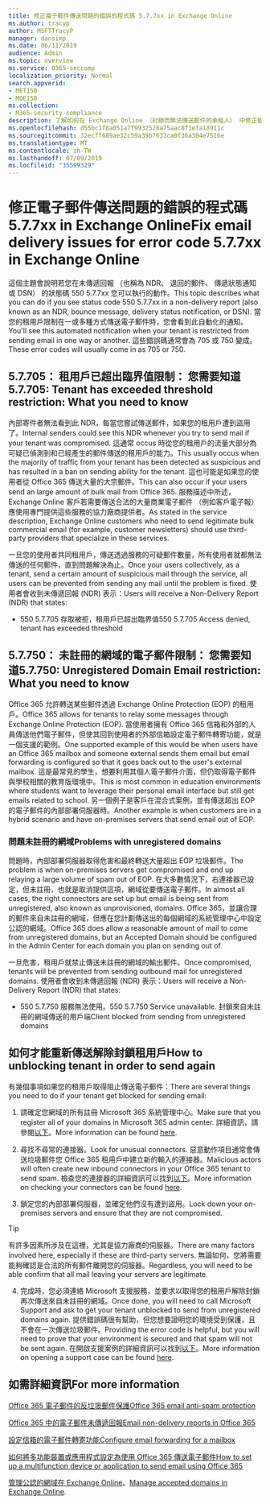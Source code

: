 ```yaml
---
title: 修正電子郵件傳送問題的錯誤的程式碼 5.7.7xx in Exchange Online
ms.author: tracyp
author: MSFTTracyP
manager: dansimp
ms.date: 06/11/2019
audience: Admin
ms.topic: overview
ms.service: O365-seccomp
localization_priority: Normal
search.appverid:
- MET150
- MOE150
ms.collection:
- M365-security-compliance
description: 了解如何在 Exchange Online （封鎖而無法傳送郵件的承租人） 中修正錯誤的程式碼 5.7.7xx 的電子郵件問題。
ms.openlocfilehash: d55bc1f8a051a7f9932528a75aac8f1efa18911c
ms.sourcegitcommit: 32ecff689ae32c59a39b7633ca0f36a304e7516e
ms.translationtype: MT
ms.contentlocale: zh-TW
ms.lasthandoff: 07/09/2019
ms.locfileid: "35599329"
---
```

# <a name="fix-email-delivery-issues-for-error-code-577xx-in-exchange-online"></a><span data-ttu-id="a5105-103">修正電子郵件傳送問題的錯誤的程式碼 5.7.7xx in Exchange Online</span><span class="sxs-lookup"><span data-stu-id="a5105-103">Fix email delivery issues for error code 5.7.7xx in Exchange Online</span></span>

<span data-ttu-id="a5105-104">這個主題會說明若您在未傳遞回報 （也稱為 NDR、 退回的郵件、 傳遞狀態通知或 DSN） 的狀態碼 550 5.7.7xx 您可以執行的動作。</span><span class="sxs-lookup"><span data-stu-id="a5105-104">This topic describes what you can do if you see status code 550 5.7.7xx in a non-delivery report (also known as an NDR, bounce message, delivery status notification, or DSN).</span></span> <span data-ttu-id="a5105-105">當您的租用戶限制在一或多種方式傳送電子郵件時，您會看到此自動化的通知。</span><span class="sxs-lookup"><span data-stu-id="a5105-105">You'll see this automated notification when your tenant is restricted from sending email in one way or another.</span></span> <span data-ttu-id="a5105-106">這些錯誤碼通常會為 705 或 750 變成。</span><span class="sxs-lookup"><span data-stu-id="a5105-106">These error codes will usually come in as 705 or 750.</span></span>

## <a name="57705-tenant-has-exceeded-threshold-restriction-what-you-need-to-know"></a><span data-ttu-id="a5105-107">5.7.705： 租用戶已超出臨界值限制： 您需要知道</span><span class="sxs-lookup"><span data-stu-id="a5105-107">5.7.705: Tenant has exceeded threshold restriction: What you need to know</span></span>

<span data-ttu-id="a5105-108">內部寄件者無法看到此 NDR，每當您嘗試傳送郵件，如果您的租用戶遭到盜用了。</span><span class="sxs-lookup"><span data-stu-id="a5105-108">Internal senders could see this NDR whenever you try to send mail if your tenant was compromised.</span></span> <span data-ttu-id="a5105-109">這通常 occus 時從您的租用戶的流量大部分為可疑已偵測到和已經產生的郵件傳送的租用戶的能力。</span><span class="sxs-lookup"><span data-stu-id="a5105-109">This usually occus when the majority of traffic from your tenant has been detected as suspicious and has resulted in a ban on sending ability for the tenant.</span></span> <span data-ttu-id="a5105-110">這也可能是如果您的使用者從 Office 365 傳送大量的大宗郵件。</span><span class="sxs-lookup"><span data-stu-id="a5105-110">This can also occur if your users send an large amount of bulk mail from Office 365.</span></span> <span data-ttu-id="a5105-111">服務描述中所述，Exchange Online 客戶若需要傳送合法的大量商業電子郵件 （例如客戶電子報） 應使用專門提供這些服務的協力廠商提供者。</span><span class="sxs-lookup"><span data-stu-id="a5105-111">As stated in the service description, Exchange Online customers who need to send legitimate bulk commercial email (for example, customer newsletters) should use third-party providers that specialize in these services.</span></span>

<span data-ttu-id="a5105-112">一旦您的使用者共同租用戶，傳送透過服務的可疑郵件數量，所有使用者就都無法傳送的任何郵件，直到問題解決為止。</span><span class="sxs-lookup"><span data-stu-id="a5105-112">Once your users collectively, as a tenant, send a certain amount of suspicious mail through the service, all users can be prevented from sending any mail until the problem is fixed.</span></span> <span data-ttu-id="a5105-113">使用者會收到未傳遞回報 (NDR) 表示：</span><span class="sxs-lookup"><span data-stu-id="a5105-113">Users will receive a Non-Delivery Report (NDR) that states:</span></span>

- <span data-ttu-id="a5105-114">550 5.7.705 存取被拒，租用戶已超出臨界值</span><span class="sxs-lookup"><span data-stu-id="a5105-114">550 5.7.705 Access denied, tenant has exceeded threshold</span></span>

## <a name="57750-unregistered-domain-email-restriction-what-you-need-to-know"></a><span data-ttu-id="a5105-115">5.7.750： 未註冊的網域的電子郵件限制： 您需要知道</span><span class="sxs-lookup"><span data-stu-id="a5105-115">5.7.750: Unregistered Domain Email restriction: What you need to know</span></span>

<span data-ttu-id="a5105-116">Office 365 允許轉送某些郵件透過 Exchange Online Protection (EOP) 的租用戶。</span><span class="sxs-lookup"><span data-stu-id="a5105-116">Office 365 allows for tenants to relay some messages through Exchange Online Protection (EOP).</span></span> <span data-ttu-id="a5105-117">當使用者擁有 Office 365 信箱和外部的人員傳送他們電子郵件，但使其回到使用者的外部信箱設定電子郵件轉寄功能，就是一個支援的範例。</span><span class="sxs-lookup"><span data-stu-id="a5105-117">One supported example of this would be when users have an Office 365 mailbox and someone external sends them email but email forwarding is configured so that it goes back out to the user's external mailbox.</span></span> <span data-ttu-id="a5105-118">這是最常見的學生，想要利用其個人電子郵件介面，但仍取得電子郵件與學校相關的教育版環境中。</span><span class="sxs-lookup"><span data-stu-id="a5105-118">This is most common in education environments where students want to leverage their personal email interface but still get emails related to school.</span></span> <span data-ttu-id="a5105-119">另一個例子是客戶在混合式案例，並有傳送超出 EOP 的電子郵件的內部部署伺服器時。</span><span class="sxs-lookup"><span data-stu-id="a5105-119">Another example is when customers are in a hybrid scenario and have on-premises servers that send email out of EOP.</span></span>

### <a name="problems-with-unregistered-domains"></a><span data-ttu-id="a5105-120">問題未註冊的網域</span><span class="sxs-lookup"><span data-stu-id="a5105-120">Problems with unregistered domains</span></span>

<span data-ttu-id="a5105-121">問題時，內部部署伺服器取得危害和最終轉送大量超出 EOP 垃圾郵件。</span><span class="sxs-lookup"><span data-stu-id="a5105-121">The problem is when on-premises servers get compromised and end up relaying a large volume of spam out of EOP.</span></span> <span data-ttu-id="a5105-122">在大多數情況下，右連接器已設定，但未註冊，也就是取消提供這項，網域從要傳送電子郵件。</span><span class="sxs-lookup"><span data-stu-id="a5105-122">In almost all cases, the right connectors are set up but email is being sent from unregistered, also known as unprovisioned, domains.</span></span> <span data-ttu-id="a5105-123">Office 365，並讓合理的郵件來自未註冊的網域，但應在您計劃傳送出的每個網域的系統管理中心中設定公認的網域。</span><span class="sxs-lookup"><span data-stu-id="a5105-123">Office 365 does allow a reasonable amount of mail to come from unregistered domains, but an Accepted Domain should be configured in the Admin Center for each domain you plan on sending out of.</span></span>

<span data-ttu-id="a5105-124">一旦危害，租用戶就禁止傳送未註冊的網域的輸出郵件。</span><span class="sxs-lookup"><span data-stu-id="a5105-124">Once compromised, tenants will be prevented from sending outbound mail for unregistered domains.</span></span> <span data-ttu-id="a5105-125">使用者會收到未傳遞回報 (NDR) 表示：</span><span class="sxs-lookup"><span data-stu-id="a5105-125">Users will receive a Non-Delivery Report (NDR) that states:</span></span>

- <span data-ttu-id="a5105-126">550 5.7.750 服務無法使用。</span><span class="sxs-lookup"><span data-stu-id="a5105-126">550 5.7.750 Service unavailable.</span></span> <span data-ttu-id="a5105-127">封鎖來自未註冊的網域傳送的用戶端</span><span class="sxs-lookup"><span data-stu-id="a5105-127">Client blocked from sending from unregistered domains</span></span>

## <a name="how-to-unblocking-tenant-in-order-to-send-again"></a><span data-ttu-id="a5105-128">如何才能重新傳送解除封鎖租用戶</span><span class="sxs-lookup"><span data-stu-id="a5105-128">How to unblocking tenant in order to send again</span></span>

<span data-ttu-id="a5105-129">有幾個事項如果您的租用戶取得阻止傳送電子郵件：</span><span class="sxs-lookup"><span data-stu-id="a5105-129">There are several things you need to do if your tenant get blocked for sending email:</span></span>

1. <span data-ttu-id="a5105-130">請確定您網域的所有註冊 Microsoft 365 系統管理中心。</span><span class="sxs-lookup"><span data-stu-id="a5105-130">Make sure that you register all of your domains in Microsoft 365 admin center.</span></span> <span data-ttu-id="a5105-131">詳細資訊，請參閱[以下](https://docs.microsoft.com/en-us/exchange/mail-flow-best-practices/manage-accepted-domains/manage-accepted-domains)。</span><span class="sxs-lookup"><span data-stu-id="a5105-131">More information can be found [here](https://docs.microsoft.com/en-us/exchange/mail-flow-best-practices/manage-accepted-domains/manage-accepted-domains).</span></span>

2. <span data-ttu-id="a5105-132">尋找不尋常的連接器。</span><span class="sxs-lookup"><span data-stu-id="a5105-132">Look for unusual connectors.</span></span> <span data-ttu-id="a5105-133">惡意動作項目通常會傳送垃圾郵件您 Office 365 租用戶中建立新的輸入的連接器。</span><span class="sxs-lookup"><span data-stu-id="a5105-133">Malicious actors will often create new inbound connectors in your Office 365 tenant to send spam.</span></span> <span data-ttu-id="a5105-134">檢查您的連接器的詳細資訊可以找到[以下](https://docs.microsoft.com/en-us/powershell/module/exchange/mail-flow/get-inboundconnector?view=exchange-ps)。</span><span class="sxs-lookup"><span data-stu-id="a5105-134">More information on checking your connectors can be found [here](https://docs.microsoft.com/en-us/powershell/module/exchange/mail-flow/get-inboundconnector?view=exchange-ps).</span></span> 

3. <span data-ttu-id="a5105-135">鎖定您的內部部署伺服器，並確定他們沒有遭到盜用。</span><span class="sxs-lookup"><span data-stu-id="a5105-135">Lock down your on-premises servers and ensure that they are not compromised.</span></span>

> [!TIP]
> <span data-ttu-id="a5105-136">有許多因素所涉及在這裡，尤其是協力廠商的伺服器。</span><span class="sxs-lookup"><span data-stu-id="a5105-136">There are many factors involved here, especially if these are third-party servers.</span></span> <span data-ttu-id="a5105-137">無論如何，您將需要能夠確認是合法的所有郵件離開您的伺服器。</span><span class="sxs-lookup"><span data-stu-id="a5105-137">Regardless, you will need to be able confirm that  all mail leaving your servers are legitimate.</span></span>

4. <span data-ttu-id="a5105-138">完成時，您必須連絡 Microsoft 支援服務，並要求以取得您的租用戶解除封鎖再次傳送來自未註冊的網域。</span><span class="sxs-lookup"><span data-stu-id="a5105-138">Once done, you will need to call Microsoft Support and ask to get your tenant unblocked to send from unregistered domains again.</span></span>  <span data-ttu-id="a5105-139">提供錯誤碼很有幫助，但您想要證明您的環境受到保護，且不會在一次傳送垃圾郵件。</span><span class="sxs-lookup"><span data-stu-id="a5105-139">Providing the error code is helpful, but you will need to prove that your environment is secured and that spam will not be sent again.</span></span> <span data-ttu-id="a5105-140">在開啟支援案例的詳細資訊可以找到[以下](https://support.office.com/en-us/article/Contact-support-for-business-products-Admin-Help-32a17ca7-6fa0-4870-8a8d-e25ba4ccfd4b#ID0EAADAAA=online)。</span><span class="sxs-lookup"><span data-stu-id="a5105-140">More information on opening a support case can be found [here](https://support.office.com/en-us/article/Contact-support-for-business-products-Admin-Help-32a17ca7-6fa0-4870-8a8d-e25ba4ccfd4b#ID0EAADAAA=online).</span></span>
  
## <a name="for-more-information"></a><span data-ttu-id="a5105-141">如需詳細資訊</span><span class="sxs-lookup"><span data-stu-id="a5105-141">For more information</span></span>

[<span data-ttu-id="a5105-142">Office 365 電子郵件的反垃圾郵件保護</span><span class="sxs-lookup"><span data-stu-id="a5105-142">Office 365 email anti-spam protection</span></span>](anti-spam-protection.md)

[<span data-ttu-id="a5105-143">Office 365 中的電子郵件未傳遞回報</span><span class="sxs-lookup"><span data-stu-id="a5105-143">Email non-delivery reports in Office 365</span></span>](https://support.office.com/article/email-non-delivery-reports-in-office-365-51daa6b9-2e35-49c4-a0c9-df85bf8533c3)

[<span data-ttu-id="a5105-144">設定信箱的電子郵件轉寄功能</span><span class="sxs-lookup"><span data-stu-id="a5105-144">Configure email forwarding for a mailbox</span></span>](https://docs.microsoft.com/en-us/exchange/recipients-in-exchange-online/manage-user-mailboxes/configure-email-forwarding)

[<span data-ttu-id="a5105-145">如何將多功能裝置或應用程式設定為使用 Office 365 傳送電子郵件</span><span class="sxs-lookup"><span data-stu-id="a5105-145">How to set up a multifunction device or application to send email using Office 365</span></span>](https://support.office.com/en-us/article/How-to-set-up-a-multifunction-device-or-application-to-send-email-using-Office-365-69f58e99-c550-4274-ad18-c805d654b4c4)

<span data-ttu-id="a5105-146">[管理公認的網域在 Exchange Online](https://docs.microsoft.com/en-us/exchange/mail-flow-best-practices/manage-accepted-domains/manage-accepted-domains)。</span><span class="sxs-lookup"><span data-stu-id="a5105-146">[Manage accepted domains in Exchange Online](https://docs.microsoft.com/en-us/exchange/mail-flow-best-practices/manage-accepted-domains/manage-accepted-domains).</span></span>

